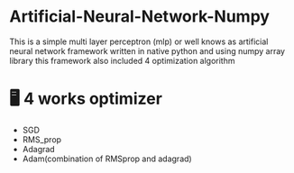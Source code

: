 # Artificial-Neural-Network-Numpy
This is a simple multi layer perceptron (mlp) or well knows as artificial neural network framework written in native python and using numpy array library
this framework also included 4 optimization algorithm
# 🖥️ 4 works optimizer
- SGD
- RMS_prop
- Adagrad
- Adam(combination of RMSprop and adagrad)
